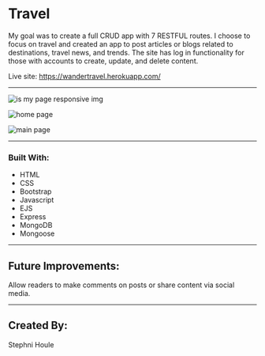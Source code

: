 # Travel
My goal was to create a full CRUD app with 7 RESTFUL routes. I choose to focus on travel and created an app to post articles or blogs related to destinations, travel news, and trends. The site has log in functionality for those with accounts to create, update, and delete content.

Live site:
https://wandertravel.herokuapp.com/

---
![is my page responsive img](https://user-images.githubusercontent.com/53283802/73034505-1e303d00-3e13-11ea-88c1-ff8005e3592a.png)

![home page](https://user-images.githubusercontent.com/53283802/68677378-05113300-052a-11ea-9a46-ee1725a68d2c.png)

![main page](https://user-images.githubusercontent.com/53283802/68677552-46a1de00-052a-11ea-9286-f7435fffffa6.png)

---
### Built With:

* HTML 
* CSS
* Bootstrap
* Javascript
* EJS
* Express
* MongoDB
* Mongoose

---
## Future Improvements:

Allow readers to make comments on posts or share content via social media.

---
## Created By:

Stephni Houle
